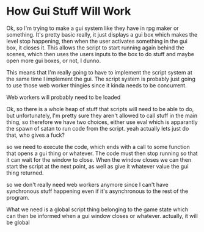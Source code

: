 # How Gui Stuff Will Work
Ok, so I'm trying to make a gui system like they have in rpg maker or something.
It's pretty basic really, it just displays a gui box which makes the level stop
happening, then when the user activates something in the gui box, it closes it.
This allows the script to start running again behind the scenes, which then uses
the users inputs to the box to do stuff and maybe open more gui boxes, or not,
I dunno.

This means that I'm really going to have to implement the script system at the
same time I implement the gui. The script system is probably just going to use
those web worker thingies since it kinda needs to be concurrent.


Web workers will probably need to be loaded



Ok, so there is a whole heap of stuff that scripts will need to be able to do,
but unfortunately, I'm pretty sure they aren't allowed to call stuff in the main
thing, so therefore we have two choices, either use eval which is apparantly
the spawn of satan to run code from the script. yeah actually lets just do that,
who gives a fuck?

so we need to execute the code, which ends with a call to some function that
opens a gui thing or whatever. The code must then stop running so that it can
wait for the window to close. When the window closes we can then start the
script at the next point, as well as give it whatever value the gui thing
returned.

so we don't really need web workers anymore since I can't have synchronous
stuff happening even if it's asynchronous to the rest of the program.

What we need is a global script thing belonging to the game state which can then
be informed when a gui window closes or whatever. actually, it will be global
